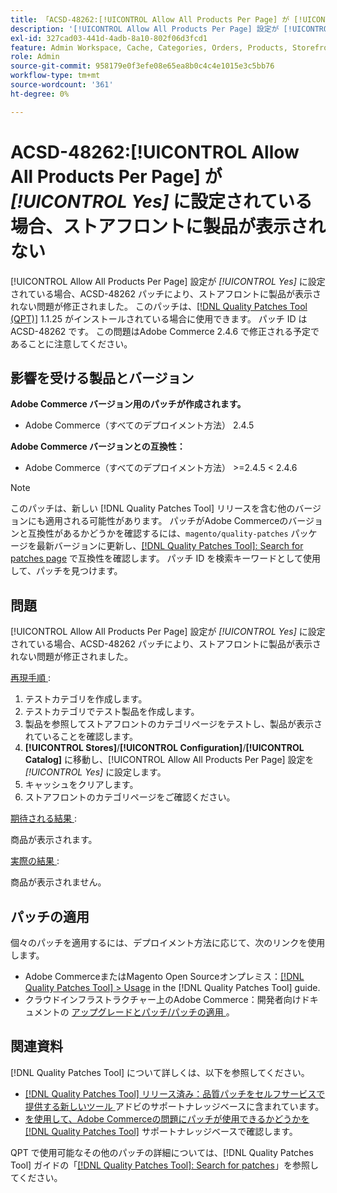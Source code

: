 ```yaml
---
title: 「ACSD-48262:[!UICONTROL Allow All Products Per Page] が [!UICONTROL Yes] に設定されている場合、ストアフロントに製品が表示されない」
description: '[!UICONTROL Allow All Products Per Page] 設定が [!UICONTROL Yes] に設定されている場合にストアフロントに商品が表示されないAdobe Commerceの問題を修正するために、ACSD-48262 パッチを適用してください。'
exl-id: 327cad03-441d-4adb-8a10-802f06d3fcd1
feature: Admin Workspace, Cache, Categories, Orders, Products, Storefront
role: Admin
source-git-commit: 958179e0f3efe08e65ea8b0c4c4e1015e3c5bb76
workflow-type: tm+mt
source-wordcount: '361'
ht-degree: 0%

---
```


# ACSD-48262:[!UICONTROL Allow All Products Per Page] が *[!UICONTROL Yes]* に設定されている場合、ストアフロントに製品が表示されない

[!UICONTROL Allow All Products Per Page] 設定が *[!UICONTROL Yes]* に設定されている場合、ACSD-48262 パッチにより、ストアフロントに製品が表示されない問題が修正されました。 このパッチは、[[!DNL Quality Patches Tool (QPT)]](/help/announcements/adobe-commerce-announcements/magento-quality-patches-released-new-tool-to-self-serve-quality-patches.md) 1.1.25 がインストールされている場合に使用できます。 パッチ ID は ACSD-48262 です。 この問題はAdobe Commerce 2.4.6 で修正される予定であることに注意してください。

## 影響を受ける製品とバージョン

**Adobe Commerce バージョン用のパッチが作成されます。**

* Adobe Commerce（すべてのデプロイメント方法） 2.4.5

**Adobe Commerce バージョンとの互換性：**

* Adobe Commerce（すべてのデプロイメント方法） >=2.4.5 &lt; 2.4.6

>[!NOTE]
>
>このパッチは、新しい [!DNL Quality Patches Tool] リリースを含む他のバージョンにも適用される可能性があります。 パッチがAdobe Commerceのバージョンと互換性があるかどうかを確認するには、`magento/quality-patches` パッケージを最新バージョンに更新し、[[!DNL Quality Patches Tool]: Search for patches page](https://experienceleague.adobe.com/tools/commerce-quality-patches/index.html) で互換性を確認します。 パッチ ID を検索キーワードとして使用して、パッチを見つけます。

## 問題

[!UICONTROL Allow All Products Per Page] 設定が *[!UICONTROL Yes]* に設定されている場合、ACSD-48262 パッチにより、ストアフロントに製品が表示されない問題が修正されました。

<u> 再現手順 </u>:

1. テストカテゴリを作成します。
1. テストカテゴリでテスト製品を作成します。
1. 製品を参照してストアフロントのカテゴリページをテストし、製品が表示されていることを確認します。
1. **[!UICONTROL Stores]**/**[!UICONTROL Configuration]**/**[!UICONTROL Catalog]** に移動し、[!UICONTROL Allow All Products Per Page] 設定を *[!UICONTROL Yes]* に設定します。
1. キャッシュをクリアします。
1. ストアフロントのカテゴリページをご確認ください。

<u> 期待される結果 </u>:

商品が表示されます。

<u> 実際の結果 </u>:

商品が表示されません。

## パッチの適用

個々のパッチを適用するには、デプロイメント方法に応じて、次のリンクを使用します。

* Adobe CommerceまたはMagento Open Sourceオンプレミス：[[!DNL Quality Patches Tool] > Usage](https://experienceleague.adobe.com/docs/commerce-operations/tools/quality-patches-tool/usage.html) in the [!DNL Quality Patches Tool] guide.
* クラウドインフラストラクチャー上のAdobe Commerce：開発者向けドキュメントの [ アップグレードとパッチ/パッチの適用 ](https://devdocs.magento.com/cloud/project/project-patch.html)。


## 関連資料

[!DNL Quality Patches Tool] について詳しくは、以下を参照してください。

* [[!DNL Quality Patches Tool]  リリース済み：品質パッチをセルフサービスで提供する新しいツール ](/help/announcements/adobe-commerce-announcements/magento-quality-patches-released-new-tool-to-self-serve-quality-patches.md) アドビのサポートナレッジベースに含まれています。
* [ を使用して、Adobe Commerceの問題にパッチが使用できるかどうかを  [!DNL Quality Patches Tool]](/help/support-tools/patches-available-in-qpt-tool/check-patch-for-magento-issue-with-magento-quality-patches.md) サポートナレッジベースで確認します。

QPT で使用可能なその他のパッチの詳細については、[!DNL Quality Patches Tool] ガイドの「[[!DNL Quality Patches Tool]: Search for patches](https://experienceleague.adobe.com/tools/commerce-quality-patches/index.html)」を参照してください。
